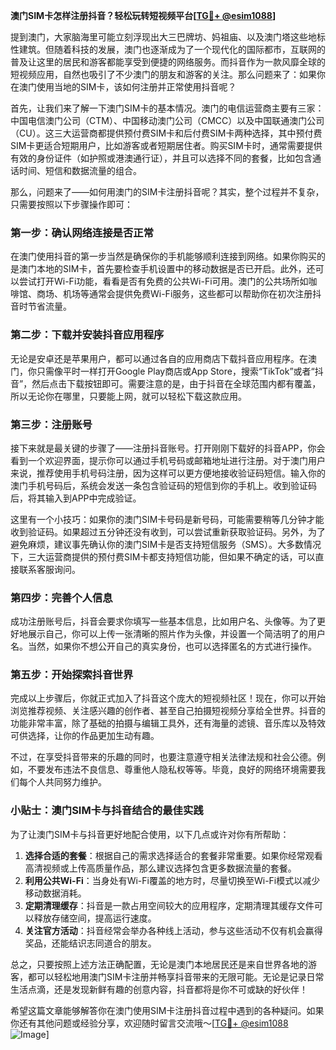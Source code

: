 **澳门SIM卡怎样注册抖音？轻松玩转短视频平台[[TG💪+ @esim1088](https://t.me/s/esim1088)]**

提到澳门，大家脑海里可能立刻浮现出大三巴牌坊、妈祖庙、以及澳门塔这些地标性建筑。但随着科技的发展，澳门也逐渐成为了一个现代化的国际都市，互联网的普及让这里的居民和游客都能享受到便捷的网络服务。而抖音作为一款风靡全球的短视频应用，自然也吸引了不少澳门的朋友和游客的关注。那么问题来了：如果你在澳门使用当地的SIM卡，该如何注册并正常使用抖音呢？

首先，让我们来了解一下澳门SIM卡的基本情况。澳门的电信运营商主要有三家：中国电信澳门公司（CTM）、中国移动澳门公司（CMCC）以及中国联通澳门公司（CU）。这三大运营商都提供预付费SIM卡和后付费SIM卡两种选择，其中预付费SIM卡更适合短期用户，比如游客或者短期居住者。购买SIM卡时，通常需要提供有效的身份证件（如护照或港澳通行证），并且可以选择不同的套餐，比如包含通话时间、短信和数据流量的组合。

那么，问题来了——如何用澳门的SIM卡注册抖音呢？其实，整个过程并不复杂，只需要按照以下步骤操作即可：

### 第一步：确认网络连接是否正常

在澳门使用抖音的第一步当然是确保你的手机能够顺利连接到网络。如果你购买的是澳门本地的SIM卡，首先要检查手机设置中的移动数据是否已开启。此外，还可以尝试打开Wi-Fi功能，看看是否有免费的公共Wi-Fi可用。澳门的公共场所如咖啡馆、商场、机场等通常会提供免费Wi-Fi服务，这些都可以帮助你在初次注册抖音时节省流量。

### 第二步：下载并安装抖音应用程序

无论是安卓还是苹果用户，都可以通过各自的应用商店下载抖音应用程序。在澳门，你只需像平时一样打开Google Play商店或App Store，搜索“TikTok”或者“抖音”，然后点击下载按钮即可。需要注意的是，由于抖音在全球范围内都有覆盖，所以无论你在哪里，只要能上网，就可以轻松下载这款应用。

### 第三步：注册账号

接下来就是最关键的步骤了——注册抖音账号。打开刚刚下载好的抖音APP，你会看到一个欢迎界面，提示你可以通过手机号码或邮箱地址进行注册。对于澳门用户来说，推荐使用手机号码注册，因为这样可以更方便地接收验证码短信。输入你的澳门手机号码后，系统会发送一条包含验证码的短信到你的手机上。收到验证码后，将其输入到APP中完成验证。

这里有一个小技巧：如果你的澳门SIM卡号码是新号码，可能需要稍等几分钟才能收到验证码。如果超过五分钟还没有收到，可以尝试重新获取验证码。另外，为了避免麻烦，建议事先确认你的澳门SIM卡是否支持短信服务（SMS）。大多数情况下，三大运营商提供的预付费SIM卡都支持短信功能，但如果不确定的话，可以直接联系客服询问。

### 第四步：完善个人信息

成功注册账号后，抖音会要求你填写一些基本信息，比如用户名、头像等。为了更好地展示自己，你可以上传一张清晰的照片作为头像，并设置一个简洁明了的用户名。当然，如果你不想公开自己的真实身份，也可以选择匿名的方式进行操作。

### 第五步：开始探索抖音世界

完成以上步骤后，你就正式加入了抖音这个庞大的短视频社区！现在，你可以开始浏览推荐视频、关注感兴趣的创作者、甚至自己拍摄短视频分享给全世界。抖音的功能非常丰富，除了基础的拍摄与编辑工具外，还有海量的滤镜、音乐库以及特效可供选择，让你的作品更加生动有趣。

不过，在享受抖音带来的乐趣的同时，也要注意遵守相关法律法规和社会公德。例如，不要发布违法不良信息、尊重他人隐私权等等。毕竟，良好的网络环境需要我们每个人共同努力维护。

### 小贴士：澳门SIM卡与抖音结合的最佳实践

为了让澳门SIM卡与抖音更好地配合使用，以下几点或许对你有所帮助：

1. **选择合适的套餐**：根据自己的需求选择适合的套餐非常重要。如果你经常观看高清视频或上传高质量作品，那么建议选择包含更多数据流量的套餐。
2. **利用公共Wi-Fi**：当身处有Wi-Fi覆盖的地方时，尽量切换至Wi-Fi模式以减少移动数据消耗。
3. **定期清理缓存**：抖音是一款占用空间较大的应用程序，定期清理其缓存文件可以释放存储空间，提高运行速度。
4. **关注官方活动**：抖音经常会举办各种线上活动，参与这些活动不仅有机会赢得奖品，还能结识志同道合的朋友。

总之，只要按照上述方法正确配置，无论是澳门本地居民还是来自世界各地的游客，都可以轻松地用澳门SIM卡注册并畅享抖音带来的无限可能。无论是记录日常生活点滴，还是发现新鲜有趣的创意内容，抖音都将是你不可或缺的好伙伴！

希望这篇文章能够解答你在澳门使用SIM卡注册抖音过程中遇到的各种疑问。如果你还有其他问题或经验分享，欢迎随时留言交流哦～[[TG💪+ @esim1088](https://t.me/s/esim1088) ![Image](https://i.postimg.cc/4NQfJmqS/Snipaste-2025-05-13-00-14-12.png)]
